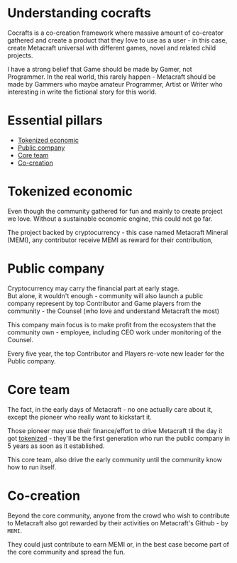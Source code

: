 # Understanding cocrafts
Cocrafts is a co-creation framework where massive amount of co-creator gathered and create a product that they love to use as a user -
 in this case, create Metacraft universal with different games, novel and related child projects.

I have a strong belief that Game should be made by Gamer, not Programmer. 
In the real world, this rarely happen - Metacraft should be made by Gammers who maybe amateur Programmer, Artist or Writer who interesting in write the fictional story for this world.

# Essential pillars
- [Tokenized economic](#tokenized-economic)
- [Public company](#public-company)
- [Core team](#core-team)
- [Co-creation](#co-creation)

# Tokenized economic 
Even though the community gathered for fun and mainly to create project we love.
Without a sustainable economic engine, this could not go far.

The project backed by cryptocurrency - this case named Metacraft Mineral (MEMI), any contributor receive MEMI as reward for their contribution,   

# Public company
Cryptocurrency may carry the financial part at early stage.   
But alone, it wouldn't enough - community will also launch a public company represent by top Contributor and Game players from the community - the Counsel (who love and understand Metacraft the most)

This company main focus is to make profit from the ecosystem that the community own - employee, including CEO work under monitoring of the Counsel.

Every five year, the top Contributor and Players re-vote new leader for the Public company.

# Core team
The fact, in the early days of Metacraft - no one actually care about it, except the pioneer who really want to kickstart it.

Those pioneer may use their finance/effort to drive Metacraft til the day it got [tokenized](#-tokenized-economic) - they'll be the first generation who run the public company in 5 years as soon as it established.

This core team, also drive the early community until the community know how to run itself.

# Co-creation
Beyond the core community, anyone from the crowd who wish to contribute to Metacraft also got rewarded by their activities on Metacraft's Github - by `MEMI`.

They could just contribute to earn MEMI or, in the best case become part of the core community and spread the fun.
